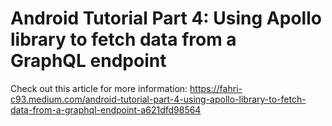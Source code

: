 # Android Tutorial Part 4: Using Apollo library to fetch data from a GraphQL endpoint
Check out this article for more information: https://fahri-c93.medium.com/android-tutorial-part-4-using-apollo-library-to-fetch-data-from-a-graphql-endpoint-a621dfd98564
